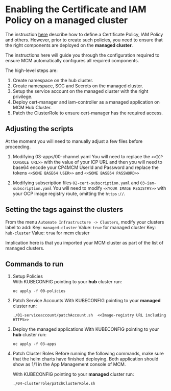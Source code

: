 # Enabling the Certificate and IAM Policy on a managed cluster

The instruction [here](https://www.ibm.com/support/knowledgecenter/SSFC4F_1.1.0/manage_policies/) describe how to define a Certificate Policy, IAM Policy and others.  However, prior to create such policies, you need to ensure that the right components are deployed on the **managed cluster**. 

The instructions here will guide you through the configuration required to ensure MCM automatically configures all required components.  

The high-level steps are:  
  
1. Create namespace on the hub cluster.
2. Create namespace, SCC and Secrets on the managed cluster.  
3. Setup the service account on the managed cluster with the right privilege.  
4. Deploy cert-manager and iam-controller as a managed application on MCM Hub Cluster.  
5. Patch the ClusterRole to ensure cert-manager has the required access.  

## Adjusting the scripts  
  
At the moment you will need to manually adjust a few files before proceeding.
  
1.  Modifying 03-apps/00-channel.yaml
    You will need to replace the `<<ICP CONSOLE URL>>` with the value of your ICP URL and then you will need to base64 encode your CP4MCM UserId and Password and replace the tokens `<<SOME BASE64 USER>>` and `<<SOME BASE64 PASSWORD>>`

2. Modifying subscription files `02-cert-subscription.yaml` and `03-iam-subscription.yaml`
    You will need to modify `<<YOUR IMAGE REGISTRY>>` with your OCP image registry route, omitting the `https://`.


## Setting the tags against the clusters  
  
From the menu `Automate Infrastructure -> Clusters`, modify your clusters label to add:
Key: `managed-cluster` Value: `true` for managed cluster
Key: `hub-cluster` Value: `true` for mcm cluster

Implication here is that you imported your MCM cluster as part of the list of managed clusters.

## Commands to run

1. Setup Policies  
    With KUBECONFIG pointing to your **hub** cluster run:  
  
    ```
    oc apply -f 00-policies
    ```

2. Patch Service Accounts
    With KUBECONFIG pointing to your **managed** cluster run:  
    
    ```
    ./01-serviceaccount/patchAccount.sh  <<Image-registry URL including HTTPS>>
    ```

3. Deploy the managed applications
    With KUBECONFIG pointing to your **hub** cluster run:  
    
    ```
    oc apply -f 03-apps
    ```

4. Patch Cluster Roles
    Before running the following commands, make sure that the helm charts have finished deploying. Both application should show as 1/1 in the App Management console of MCM.
    
    With KUBECONFIG pointing to your **managed** cluster run:  
    
    ```
    ./04-clusterrole/patchClusterRole.sh
    ```